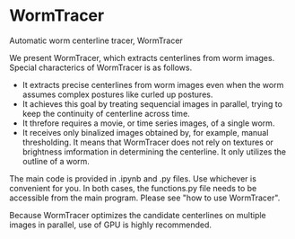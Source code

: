 # WormTracer
Automatic worm centerline tracer, WormTracer

We present WormTracer, which extracts centerlines from worm images.
Special characterics of WormTracer is as follows.
- It extracts precise centerlines from worm images even when the worm assumes complex postures like curled up postures.
- It achieves this goal by treating sequencial images in parallel, trying to keep the continuity of centerline across time.
- It threfore requires a movie, or time series images, of a single worm.
- It receives only binalized images obtained by, for example, manual thresholding. It means that WormTracer does not rely on textures or brightness imformation in determining the centerline. It only utilizes the outline of a worm. 

The main code is provided in .ipynb and .py files. Use whichever is convenient for you. In both cases, the functions.py file needs to be accessible from the main program. Please see "how to use WormTracer".

Because WormTracer optimizes the candidate centerlines on multiple images in parallel, use of GPU is highly recommended.



